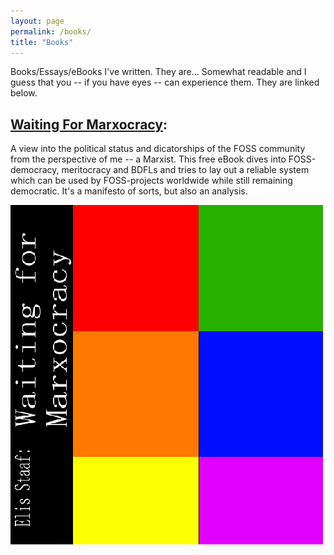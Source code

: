 ```yaml
---
layout: page
permalink: /books/
title: "Books"
---
```


Books/Essays/eBooks I've written. They are... Somewhat readable
and I guess that you -- if you have eyes -- can experience them.
They are linked below.

## [Waiting For Marxocracy](waiting-for-marxocracy/prologue):  
A view into the political status and dicatorships of the FOSS
community from the perspective of me -- a Marxist. This free
eBook dives into FOSS-democracy, meritocracy and BDFLs and
tries to lay out a reliable system which can be used by
FOSS-projects worldwide while still remaining democratic.
It's a manifesto of sorts, but also an analysis.

[![Waiting for Marxcocracy](/images/wfm-cover.png)](/)
